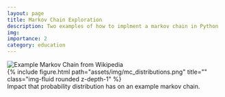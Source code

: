 ```yaml
---
layout: page
title: Markov Chain Exploration
description: Two examples of how to implment a markov chain in Python
img: 
importance: 2
category: education
---
```


 <img src="https://upload.wikimedia.org/wikipedia/commons/2/2b/Markovkate_01.svg" alt="Example Markov Chain from Wikipedia">


<div class="row">
    <div class="col-sm mt-3 mt-md-0">
        {% include figure.html path="assets/img/mc_distributions.png" title="" class="img-fluid rounded z-depth-1" %}
    </div>
</div>
<div class="caption">
    Impact that probability distribution has on an example markov chain. 
</div>

